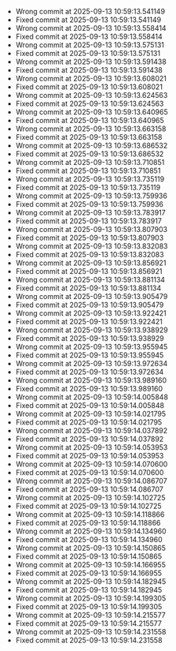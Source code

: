 - Wrong commit at 2025-09-13 10:59:13.541149
- Fixed commit at 2025-09-13 10:59:13.541149
- Wrong commit at 2025-09-13 10:59:13.558414
- Fixed commit at 2025-09-13 10:59:13.558414
- Wrong commit at 2025-09-13 10:59:13.575131
- Fixed commit at 2025-09-13 10:59:13.575131
- Wrong commit at 2025-09-13 10:59:13.591438
- Fixed commit at 2025-09-13 10:59:13.591438
- Wrong commit at 2025-09-13 10:59:13.608021
- Fixed commit at 2025-09-13 10:59:13.608021
- Wrong commit at 2025-09-13 10:59:13.624563
- Fixed commit at 2025-09-13 10:59:13.624563
- Wrong commit at 2025-09-13 10:59:13.640965
- Fixed commit at 2025-09-13 10:59:13.640965
- Wrong commit at 2025-09-13 10:59:13.663158
- Fixed commit at 2025-09-13 10:59:13.663158
- Wrong commit at 2025-09-13 10:59:13.686532
- Fixed commit at 2025-09-13 10:59:13.686532
- Wrong commit at 2025-09-13 10:59:13.710851
- Fixed commit at 2025-09-13 10:59:13.710851
- Wrong commit at 2025-09-13 10:59:13.735119
- Fixed commit at 2025-09-13 10:59:13.735119
- Wrong commit at 2025-09-13 10:59:13.759936
- Fixed commit at 2025-09-13 10:59:13.759936
- Wrong commit at 2025-09-13 10:59:13.783917
- Fixed commit at 2025-09-13 10:59:13.783917
- Wrong commit at 2025-09-13 10:59:13.807903
- Fixed commit at 2025-09-13 10:59:13.807903
- Wrong commit at 2025-09-13 10:59:13.832083
- Fixed commit at 2025-09-13 10:59:13.832083
- Wrong commit at 2025-09-13 10:59:13.856921
- Fixed commit at 2025-09-13 10:59:13.856921
- Wrong commit at 2025-09-13 10:59:13.881134
- Fixed commit at 2025-09-13 10:59:13.881134
- Wrong commit at 2025-09-13 10:59:13.905479
- Fixed commit at 2025-09-13 10:59:13.905479
- Wrong commit at 2025-09-13 10:59:13.922421
- Fixed commit at 2025-09-13 10:59:13.922421
- Wrong commit at 2025-09-13 10:59:13.938929
- Fixed commit at 2025-09-13 10:59:13.938929
- Wrong commit at 2025-09-13 10:59:13.955945
- Fixed commit at 2025-09-13 10:59:13.955945
- Wrong commit at 2025-09-13 10:59:13.972634
- Fixed commit at 2025-09-13 10:59:13.972634
- Wrong commit at 2025-09-13 10:59:13.989160
- Fixed commit at 2025-09-13 10:59:13.989160
- Wrong commit at 2025-09-13 10:59:14.005848
- Fixed commit at 2025-09-13 10:59:14.005848
- Wrong commit at 2025-09-13 10:59:14.021795
- Fixed commit at 2025-09-13 10:59:14.021795
- Wrong commit at 2025-09-13 10:59:14.037892
- Fixed commit at 2025-09-13 10:59:14.037892
- Wrong commit at 2025-09-13 10:59:14.053953
- Fixed commit at 2025-09-13 10:59:14.053953
- Wrong commit at 2025-09-13 10:59:14.070600
- Fixed commit at 2025-09-13 10:59:14.070600
- Wrong commit at 2025-09-13 10:59:14.086707
- Fixed commit at 2025-09-13 10:59:14.086707
- Wrong commit at 2025-09-13 10:59:14.102725
- Fixed commit at 2025-09-13 10:59:14.102725
- Wrong commit at 2025-09-13 10:59:14.118866
- Fixed commit at 2025-09-13 10:59:14.118866
- Wrong commit at 2025-09-13 10:59:14.134960
- Fixed commit at 2025-09-13 10:59:14.134960
- Wrong commit at 2025-09-13 10:59:14.150865
- Fixed commit at 2025-09-13 10:59:14.150865
- Wrong commit at 2025-09-13 10:59:14.166955
- Fixed commit at 2025-09-13 10:59:14.166955
- Wrong commit at 2025-09-13 10:59:14.182945
- Fixed commit at 2025-09-13 10:59:14.182945
- Wrong commit at 2025-09-13 10:59:14.199305
- Fixed commit at 2025-09-13 10:59:14.199305
- Wrong commit at 2025-09-13 10:59:14.215577
- Fixed commit at 2025-09-13 10:59:14.215577
- Wrong commit at 2025-09-13 10:59:14.231558
- Fixed commit at 2025-09-13 10:59:14.231558
